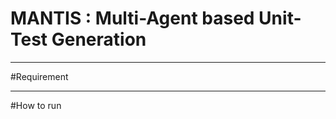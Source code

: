 # MANTIS : Multi-Agent based Unit-Test Generation

----------
#Requirement


---------
#How to run


